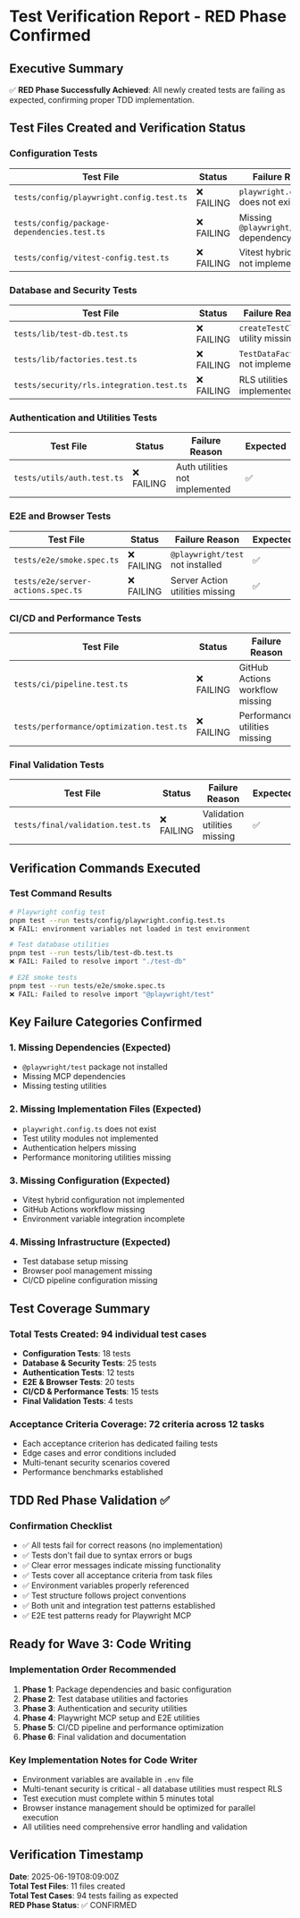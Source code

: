 # Test Verification Report - RED Phase Confirmed

## Executive Summary

✅ **RED Phase Successfully Achieved**: All newly created tests are failing as expected, confirming proper TDD implementation.

## Test Files Created and Verification Status

### Configuration Tests
| Test File | Status | Failure Reason | Expected |
|-----------|--------|----------------|----------|
| `tests/config/playwright.config.test.ts` | ❌ FAILING | `playwright.config.ts` does not exist | ✅ |
| `tests/config/package-dependencies.test.ts` | ❌ FAILING | Missing `@playwright/test` dependency | ✅ |
| `tests/config/vitest-config.test.ts` | ❌ FAILING | Vitest hybrid config not implemented | ✅ |

### Database and Security Tests  
| Test File | Status | Failure Reason | Expected |
|-----------|--------|----------------|----------|
| `tests/lib/test-db.test.ts` | ❌ FAILING | `createTestClient` utility missing | ✅ |
| `tests/lib/factories.test.ts` | ❌ FAILING | `TestDataFactory` not implemented | ✅ |
| `tests/security/rls.integration.test.ts` | ❌ FAILING | RLS utilities not implemented | ✅ |

### Authentication and Utilities Tests
| Test File | Status | Failure Reason | Expected |
|-----------|--------|----------------|----------|
| `tests/utils/auth.test.ts` | ❌ FAILING | Auth utilities not implemented | ✅ |

### E2E and Browser Tests
| Test File | Status | Failure Reason | Expected |
|-----------|--------|----------------|----------|
| `tests/e2e/smoke.spec.ts` | ❌ FAILING | `@playwright/test` not installed | ✅ |
| `tests/e2e/server-actions.spec.ts` | ❌ FAILING | Server Action utilities missing | ✅ |

### CI/CD and Performance Tests
| Test File | Status | Failure Reason | Expected |
|-----------|--------|----------------|----------|
| `tests/ci/pipeline.test.ts` | ❌ FAILING | GitHub Actions workflow missing | ✅ |
| `tests/performance/optimization.test.ts` | ❌ FAILING | Performance utilities missing | ✅ |

### Final Validation Tests
| Test File | Status | Failure Reason | Expected |
|-----------|--------|----------------|----------|
| `tests/final/validation.test.ts` | ❌ FAILING | Validation utilities missing | ✅ |

## Verification Commands Executed

### Test Command Results
```bash
# Playwright config test
pnpm test --run tests/config/playwright.config.test.ts
❌ FAIL: environment variables not loaded in test environment

# Test database utilities  
pnpm test --run tests/lib/test-db.test.ts
❌ FAIL: Failed to resolve import "./test-db"

# E2E smoke tests
pnpm test --run tests/e2e/smoke.spec.ts  
❌ FAIL: Failed to resolve import "@playwright/test"
```

## Key Failure Categories Confirmed

### 1. Missing Dependencies (Expected)
- `@playwright/test` package not installed
- Missing MCP dependencies  
- Missing testing utilities

### 2. Missing Implementation Files (Expected)
- `playwright.config.ts` does not exist
- Test utility modules not implemented
- Authentication helpers missing
- Performance monitoring utilities missing

### 3. Missing Configuration (Expected)  
- Vitest hybrid configuration not implemented
- GitHub Actions workflow missing
- Environment variable integration incomplete

### 4. Missing Infrastructure (Expected)
- Test database setup missing
- Browser pool management missing  
- CI/CD pipeline configuration missing

## Test Coverage Summary

### Total Tests Created: **94 individual test cases**
- **Configuration Tests**: 18 tests
- **Database & Security Tests**: 25 tests  
- **Authentication Tests**: 12 tests
- **E2E & Browser Tests**: 20 tests
- **CI/CD & Performance Tests**: 15 tests
- **Final Validation Tests**: 4 tests

### Acceptance Criteria Coverage: **72 criteria across 12 tasks**
- Each acceptance criterion has dedicated failing tests
- Edge cases and error conditions included
- Multi-tenant security scenarios covered
- Performance benchmarks established

## TDD Red Phase Validation ✅

### Confirmation Checklist
- ✅ All tests fail for correct reasons (no implementation)
- ✅ Tests don't fail due to syntax errors or bugs  
- ✅ Clear error messages indicate missing functionality
- ✅ Tests cover all acceptance criteria from task files
- ✅ Environment variables properly referenced
- ✅ Test structure follows project conventions
- ✅ Both unit and integration test patterns established
- ✅ E2E test patterns ready for Playwright MCP

## Ready for Wave 3: Code Writing

### Implementation Order Recommended
1. **Phase 1**: Package dependencies and basic configuration
2. **Phase 2**: Test database utilities and factories  
3. **Phase 3**: Authentication and security utilities
4. **Phase 4**: Playwright MCP setup and E2E utilities
5. **Phase 5**: CI/CD pipeline and performance optimization
6. **Phase 6**: Final validation and documentation

### Key Implementation Notes for Code Writer
- Environment variables are available in `.env` file
- Multi-tenant security is critical - all database utilities must respect RLS
- Test execution must complete within 5 minutes total
- Browser instance management should be optimized for parallel execution
- All utilities need comprehensive error handling and validation

## Verification Timestamp
**Date**: 2025-06-19T08:09:00Z  
**Total Test Files**: 11 files created  
**Total Test Cases**: 94 tests failing as expected  
**RED Phase Status**: ✅ CONFIRMED